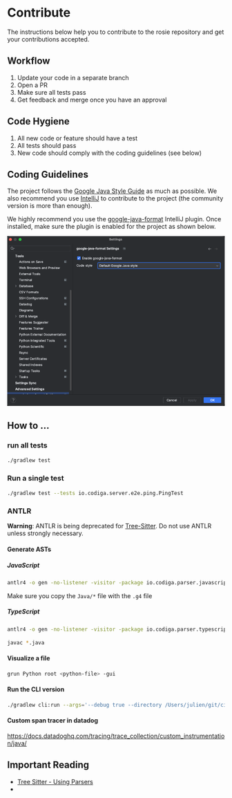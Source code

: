 # Contribute

The instructions below help you to contribute to the rosie repository and get your contributions accepted.

## Workflow

1. Update your code in a separate branch
2. Open a PR
3. Make sure all tests pass
4. Get feedback and merge once you have an approval

## Code Hygiene

1. All new code or feature should have a test
2. All tests should pass
3. New code should comply with the coding guidelines (see below)

## Coding Guidelines

The project follows the [Google Java Style Guide](https://google.github.io/styleguide/javaguide.html)
as much as possible. We also recommend you use [IntelliJ](https://www.jetbrains.com/idea/) to contribute to the project (the community version is more than enough).

We highly recommend you use the [google-java-format](https://plugins.jetbrains.com/plugin/8527-google-java-format) IntelliJ plugin. 
Once installed, make sure the plugin is enabled for the project as shown below.

![Google Code Style](doc/imgs/intellij-google-style.png)


## How to ...

### run all tests


```bash
./gradlew test
```

### Run a single test

```bash
./gradlew test --tests io.codiga.server.e2e.ping.PingTest
```

### ANTLR

**Warning**: ANTLR is being deprecated for [Tree-Sitter](https://tree-sitter.github.io/tree-sitter/). Do not use ANTLR unless strongly necessary. 

#### Generate ASTs

##### JavaScript

```bash
antlr4 -o gen -no-listener -visitor -package io.codiga.parser.javascript.gen JavaScriptLexer.g4 JavaScriptParser.g4
```

Make sure you copy the `Java/*` file with the `.g4` file

##### TypeScript

```bash
antlr4 -o gen -no-listener -visitor -package io.codiga.parser.typescript.gen TypeScriptLexer.g4 TypeScriptParser.g4
```

```bash
javac *.java
```

#### Visualize a file

```bash
grun Python root <python-file> -gui
```

#### Run the CLI version

```bash
./gradlew cli:run --args='--debug true --directory /Users/julien/git/ci-backend-executor/backend_lib/ --output /tmp/bla.json --rules /Users/julien/git/rosie/cli/src/test/resources/20rules.json'
```

#### Custom span tracer in datadog

https://docs.datadoghq.com/tracing/trace_collection/custom_instrumentation/java/


## Important Reading

 * [Tree Sitter - Using Parsers](https://tree-sitter.github.io/tree-sitter/using-parsers)
 * 
